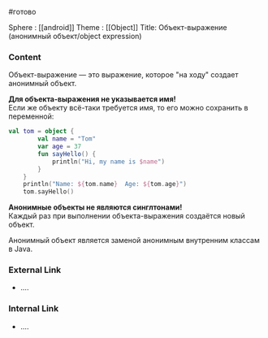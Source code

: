 #готово 

Sphere : [[android]]
Theme : [[Object]]
Title: Объект-выражение (анонимный объект/object expression)

### Content
Объект-выражение — это выражение, которое "на ходу" создает анонимный объект.

**Для объекта-выражения не указывается имя!**  
Если же объекту всё-таки требуется имя, то его можно сохранить в переменной:

``` kotlin
val tom = object {
        val name = "Tom"
        var age = 37
        fun sayHello() {
            println("Hi, my name is $name")
        }
    }
    println("Name: ${tom.name}  Age: ${tom.age}")
    tom.sayHello()

```

**Анонимные объекты не являются синглтонами!**  
Каждый раз при выполнении объекта-выражения создаётся новый объект.

Анонимный объект является заменой анонимным внутренним классам в Java.
### External Link

- ....

### Internal Link

- ....